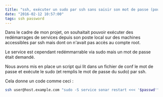 ```yaml
---
title: "ssh, exécuter un sudo par ssh sans saisir son mot de passe (pour sudo)..."
date: "2016-02-12 10:57:00"
tags: ssh password
---
```

Dans le cadre de mon projet, on souhaitait pouvoir exécuter des redémarrages de services depuis son poste local sur des machines accessibles par ssh mais dont on n'avait pas accès au compte root.

Le service est cependant redémmarrable via sudo mais un mot de passe était demandé.

Nous avons mis en place un script qui lit dans un fichier de conf le mot de passe et exécute le sudo (et remplis le mot de passe du sudo) par ssh.

Cela donne un code comme ceci :


```bash
ssh user@host.example.com "sudo -S service sonar restart <<< '$passwd'"
```
